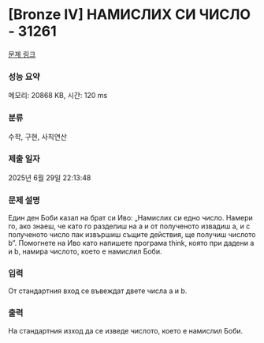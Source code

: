 # [Bronze IV] НАМИСЛИХ СИ ЧИСЛО - 31261 

[문제 링크](https://www.acmicpc.net/problem/31261) 

### 성능 요약

메모리: 20868 KB, 시간: 120 ms

### 분류

수학, 구현, 사칙연산

### 제출 일자

2025년 6월 29일 22:13:48

### 문제 설명

<p>Един ден Боби казал на брат си Иво: „Намислих си едно число. Намери го, ако знаеш, че като го разделиш на a и от полученото извадиш a, и с полученото число пак извършиш същите действия, ще получиш числото b”. Помогнете на Иво като напишете програма think, която при дадени a и b, намира числото, което е намислил Боби.</p>

### 입력 

 <p>От стандартния вход се въвеждат двете числа a и b.</p>

### 출력 

 <p>На стандартния изход да се изведе числото, което е намислил Боби.</p>

